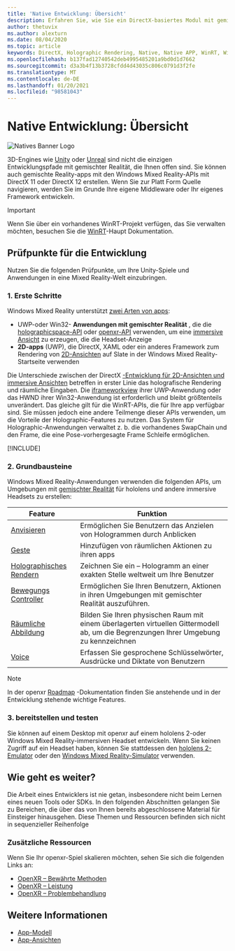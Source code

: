 ```yaml
---
title: 'Native Entwicklung: Übersicht'
description: Erfahren Sie, wie Sie ein DirectX-basiertes Modul mit gemischter Realität direkt mit den Windows Mixed Reality-APIs erstellen.
author: thetuvix
ms.author: alexturn
ms.date: 08/04/2020
ms.topic: article
keywords: DirectX, Holographic Rendering, Native, Native APP, WinRT, WinRT-APP, Plattform-APIs, benutzerdefiniertes Modul, Middleware, Mixed Reality-Headset, Windows Mixed Reality-Headset, Virtual Reality-Headset
ms.openlocfilehash: b137fad12740542deb4995485201a9bd0d1d7662
ms.sourcegitcommit: d3a3b4f13b3728cfdd4d43035c806c0791d3f2fe
ms.translationtype: MT
ms.contentlocale: de-DE
ms.lasthandoff: 01/20/2021
ms.locfileid: "98581043"
---
```

# <a name="native-development-overview"></a>Native Entwicklung: Übersicht

![Natives Banner Logo](../images/native_logo_banner.png)

3D-Engines wie [Unity](../unity/unity-development-overview.md) oder [Unreal](../unreal/unreal-development-overview.md) sind nicht die einzigen Entwicklungspfade mit gemischter Realität, die Ihnen offen sind. Sie können auch gemischte Reality-apps mit den Windows Mixed Reality-APIs mit DirectX 11 oder DirectX 12 erstellen. Wenn Sie zur Platt Form Quelle navigieren, werden Sie im Grunde Ihre eigene Middleware oder Ihr eigenes Framework entwickeln. 

> [!IMPORTANT]
> Wenn Sie über ein vorhandenes WinRT-Projekt verfügen, das Sie verwalten möchten, besuchen Sie die [WinRT](creating-a-holographic-directx-project.md)-Haupt Dokumentation. 

## <a name="development-checkpoints"></a>Prüfpunkte für die Entwicklung

Nutzen Sie die folgenden Prüfpunkte, um Ihre Unity-Spiele und Anwendungen in eine Mixed Reality-Welt einzubringen.

### <a name="1-getting-started"></a>1. Erste Schritte

Windows Mixed Reality unterstützt [zwei Arten von apps](../../design/app-views.md):
* UWP-oder Win32- **Anwendungen mit gemischter Realität** , die die [holographicspace-API](getting-a-holographicspace.md) oder [openxr-API](openxr.md) verwenden, um eine [immersive Ansicht](../../design/app-views.md) zu erzeugen, die die Headset-Anzeige
* **2D-apps** (UWP), die DirectX, XAML oder ein anderes Framework zum Rendering von [2D-Ansichten](../../design/app-views.md#2d-views) auf Slate in der Windows Mixed Reality-Startseite verwenden

Die Unterschiede zwischen der DirectX [-Entwicklung für 2D-Ansichten und immersive Ansichten](../../design/app-views.md) betreffen in erster Linie das holografische Rendering und räumliche Eingaben. Die [iframeworkview](/uwp/api/Windows.ApplicationModel.Core.IFrameworkView) ihrer UWP-Anwendung oder das HWND ihrer Win32-Anwendung ist erforderlich und bleibt größtenteils unverändert. Das gleiche gilt für die WinRT-APIs, die für Ihre app verfügbar sind. Sie müssen jedoch eine andere Teilmenge dieser APIs verwenden, um die Vorteile der Holographic-Features zu nutzen. Das System für Holographic-Anwendungen verwaltet z. b. die vorhandenes SwapChain und den Frame, die eine Pose-vorhergesagte Frame Schleife ermöglichen.

[!INCLUDE[](../includes/native-getting-started.md)]

### <a name="2-core-building-blocks"></a>2. Grundbausteine

Windows Mixed Reality-Anwendungen verwenden die folgenden APIs, um Umgebungen mit [gemischter Realität](../../discover/mixed-reality.md) für hololens und andere immersive Headsets zu erstellen:

|  Feature  |  Funktion  |
| --- | --- |
| [Anvisieren](../../design/gaze-and-commit.md) | Ermöglichen Sie Benutzern das Anzielen von Hologrammen durch Anblicken |
| [Geste](../../design/gaze-and-commit.md#composite-gestures) | Hinzufügen von räumlichen Aktionen zu ihren apps |
| [Holographisches Rendern](../platform-capabilities-and-apis/rendering.md) | Zeichnen Sie ein – Hologramm an einer exakten Stelle weltweit um Ihre Benutzer |
| [Bewegungs Controller](../../design/motion-controllers.md) | Ermöglichen Sie Ihren Benutzern, Aktionen in ihren Umgebungen mit gemischter Realität auszuführen. |
| [Räumliche Abbildung](../../design/spatial-mapping.md) | Bilden Sie Ihren physischen Raum mit einem überlagerten virtuellen Gittermodell ab, um die Begrenzungen Ihrer Umgebung zu kennzeichnen |
| [Voice](../../design/voice-input.md) | Erfassen Sie gesprochene Schlüsselwörter, Ausdrücke und Diktate von Benutzern |
 
> [!NOTE]
> In der openxr [Roadmap](openxr.md#roadmap) -Dokumentation finden Sie anstehende und in der Entwicklung stehende wichtige Features.

### <a name="3-deploying-and-testing"></a>3. bereitstellen und testen

Sie können auf einem Desktop mit openxr auf einem hololens 2-oder Windows Mixed Reality-immersiven Headset entwickeln.  Wenn Sie keinen Zugriff auf ein Headset haben, können Sie stattdessen den [hololens 2-Emulator](../platform-capabilities-and-apis/using-the-hololens-emulator.md) oder den [Windows Mixed Reality-Simulator](../platform-capabilities-and-apis/using-the-windows-mixed-reality-simulator.md) verwenden.

## <a name="whats-next"></a>Wie geht es weiter?

Die Arbeit eines Entwicklers ist nie getan, insbesondere nicht beim Lernen eines neuen Tools oder SDKs. In den folgenden Abschnitten gelangen Sie zu Bereichen, die über das von Ihnen bereits abgeschlossene Material für Einsteiger hinausgehen. Diese Themen und Ressourcen befinden sich nicht in sequenzieller Reihenfolge

### <a name="additional-resources"></a>Zusätzliche Ressourcen

Wenn Sie Ihr openxr-Spiel skalieren möchten, sehen Sie sich die folgenden Links an:

* [OpenXR – Bewährte Methoden](openxr-best-practices.md)
* [OpenXR – Leistung](openxr-performance.md)
* [OpenXR – Problembehandlung](openxr-troubleshooting.md)

## <a name="see-also"></a>Weitere Informationen
* [App-Modell](../../design/app-model.md)
* [App-Ansichten](../../design/app-views.md)